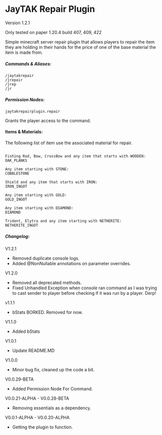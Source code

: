 # JayTAK Repair Plugin

Version 1.2.1

Only tested on paper 1.20.4 build 407, 409, 422

Simple minecraft server repair plugin that allows players to repair the item they are holding in their hands for the price of one of the base material the item is made from.
##### Commands & Aliases:

```
/jaytakrepair
/jrepair
/jrep
/jr
```

##### Permission Nodes:

``
jaytakrepairplugin.repair
``

Grants the player access to the command.

#### Items & Materials:
The following list of item use the associated material for repair.
```

Fishing Rod, Bow, CrossBow and any item that starts with WOODEN:
OAK_PLANKS

Any item starting with STONE:
COBBLESTONE

Shield and any item that starts with IRON:
IRON_INGOT

Any item starting with GOLD:
GOLD_INGOT

Any item starting with DIAMOND:
DIAMOND

Trident, Elytra and any item starting with NETHERITE:
NETHERITE_INGOT
```

##### Changelog:<br>

V1.2.1
- Removed duplicate console logs.
- Added @NonNullable annotations on parameter overrides.

V1.2.0
- Removed all deprecated methods.<br>
- Fixed Unhandled Exception when console ran command as I was trying to cast sender to player before checking if it was run by a player. Derp!<br>

v1.1.1
- bStats BORKED. Removed for now.<br>

V1.1.0
- Added bStats<br>

V1.0.1
- Update README.MD<br>

V1.0.0
- Minor bug fix, cleaned up the code a bit.<br>

V0.0.29-BETA
- Added Permission Node For Command.<br>

V0.0.21-ALPHA - V0.0.28-BETA 
- Removing essentials as a dependency.<br>

V0.0.1-ALPHA - V0.0.20-ALPHA 
- Getting the plugin to function.<br>



